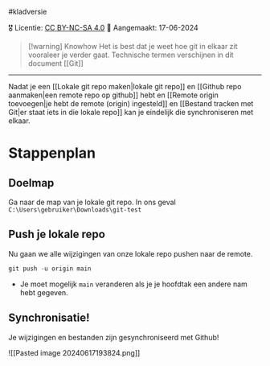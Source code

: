 #kladversie

🎖️ Licentie: [CC BY-NC-SA 4.0](https://creativecommons.org/licenses/by-nc-sa/4.0/)
📅 Aangemaakt: 17-06-2024


>[!warning] Knowhow
>Het is best dat je weet hoe git in elkaar zit vooraleer je verder gaat. Technische termen verschijnen in dit document [[Git]]

---
Nadat je een [[Lokale git repo maken|lokale git repo]] en [[Github repo aanmaken|een remote repo op github]] hebt en [[Remote origin toevoegen|je hebt de remote (origin) ingesteld]] en [[Bestand tracken met Git|er staat iets in die lokale repo]] kan je eindelijk die synchroniseren met elkaar.

# Stappenplan
## Doelmap
Ga naar de map van je lokale git repo. In ons geval `C:\Users\gebruiker\Downloads\git-test`

## Push je lokale repo
Nu gaan we alle wijzigingen van onze lokale repo pushen naar de remote. 

```Powershell
git push -u origin main
```

* Je moet mogelijk `main` veranderen als je je hoofdtak een andere nam hebt gegeven.

## Synchronisatie!
Je wijzigingen en bestanden zijn gesynchroniseerd met Github!

![[Pasted image 20240617193824.png]]